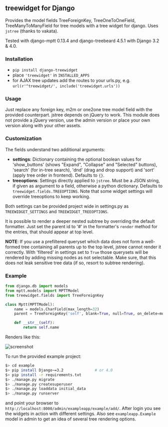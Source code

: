 ## treewidget for Django ##

Provides the model fields TreeForeignKey, TreeOneToOneField, TreeManyToManyField
for tree models with a tree widget for django. Uses `jstree` (thanks to vakata).

Tested with django-mptt 0.13.4 and django-treebeard 4.5.1 with Django 3.2 & 4.0.


### Installation ###

- `pip install django-treewidget`
- place `'treewidget'` in `INSTALLED_APPS`
- for AJAX tree updates add the routes to your urls.py,
e.g. `url(r'^treewidget/', include('treewidget.urls'))`


### Usage ###

Just replace any foreign key, m2m or one2one tree model field with the provided counterpart.
jstree depends on jQuery to work. This module does not provide a jQuery version, use the
admin version or place your own version along with your other assets.


### Customization ###

The fields understand two additional arguments:

- **settings**: Dictionary containing the optional boolean values for 'show_buttons'
(shows "Expand", "Collapse" and "Selected" buttons), 'search' (for in-tree search),
'dnd' (drag and drop support) and 'sort' (apply tree order in frontend). Defaults to `{}`.
- **treeoptions**: Settings directly applied to `jstree`. Must be a JSON string, if given as
argument to a field, otherwise a python dictionary. Defaults to `treewidget.fields.TREEOPTIONS`.
Note that some widget settings will override treeoptions to keep working.

Both settings can be provided project wide in settings.py as `TREEWIDGET_SETTINGS` and
`TREEWIDGET_TREEOPTIONS`.

It is possible to render a deeper nested subtree by overriding the default
formatter. Just set the parent id to '#' in the formatter's `render` method for the entries,
that should appear at top level.

**NOTE**: If you use a prefiltered queryset which data does not form a well-formed tree
containing all parents up to the top level, jstree cannot render it correctly.
With 'filtered' in settings set to `True` those querysets will be rendered by
adding missing nodes as not selectable. Make sure, that this does not leak
sensitive tree data (if so, resort to subtree rendering).

### Example ###
```python
from django.db import models
from mptt.models import MPTTModel
from treewidget.fields import TreeForeignKey

class Mptt(MPTTModel):
    name = models.CharField(max_length=32)
    parent = TreeForeignKey('self', blank=True, null=True, on_delete=models.CASCADE)

    def __str__(self):
        return self.name
```

Renders like this:

![screenshot](https://github.com/jerch/django-treewidget/raw/master/screenshot.png  "screenshot")


To run the provided example project:

```bash
$> cd example
$> pip install Django~=3.2              # or 4.0
$> pip install -r requirements.txt
$> ./manage.py migrate
$> ./manage.py createsuperuser
$> ./manage.py loaddata initial_data
$> ./manage.py runserver
```

and point your browser to `http://localhost:8000/admin/exampleapp/example/add/`.
After login you see the widgets in action with different settings.
Also see `exampleapp.Example` model in admin to get an idea of several tree rendering options.